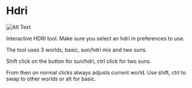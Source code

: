 # Hdri

![Alt Text](../gifs/maybe.gif)

Interactive HDRI tool. Make sure you select an hdri in preferences to use.

The tool uses 3 worlds, basic, sun/hdri mix and two suns.

Shift click on the button for sun/hdri, ctrl click for two suns. 

From then on normal clicks always adjusts current world. Use shift, ctrl to swap to other worlds or alt for basic.
